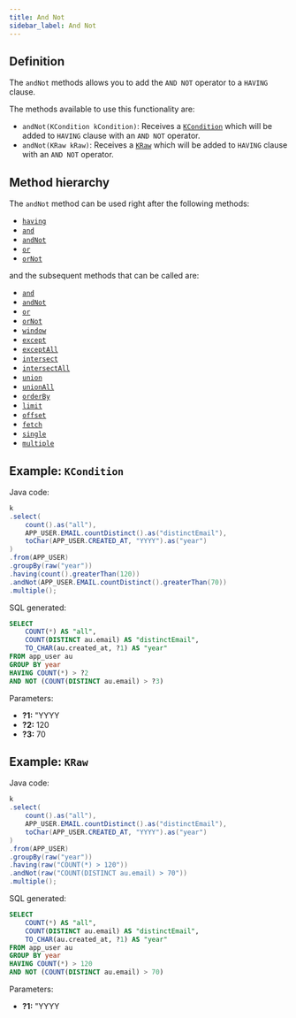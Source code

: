 ```yaml
---
title: And Not
sidebar_label: And Not
---
```


## Definition

The `andNot` methods allows you to add the `AND NOT` operator to a `HAVING` clause.

The methods available to use this functionality are:

- `andNot(KCondition kCondition)`: Receives a [`KCondition`](/docs/misc/kcondition/introduction) which will be added to `HAVING` clause with an `AND NOT` operator.
- `andNot(KRaw kRaw)`: Receives a [`KRaw`](/docs/select-statement/select/introduction#7-kraw) which will be added to `HAVING` clause with an `AND NOT` operator.

## Method hierarchy

The `andNot` method can be used right after the following methods:

- [`having`](/docs/select-statement/having/)
- [`and`](/docs/select-statement/having/and)
- [`andNot`](/docs/select-statement/having/and-not)
- [`or`](/docs/select-statement/having/or)
- [`orNot`](/docs/select-statement/having/or-not)

and the subsequent methods that can be called are:

- [`and`](/docs/select-statement/having/and)
- [`andNot`](/docs/select-statement/having/and-not)
- [`or`](/docs/select-statement/having/or)
- [`orNot`](/docs/select-statement/having/or-not)
- [`window`](/docs/select-statement/window/)
- [`except`](/docs/select-statement/combining/except)
- [`exceptAll`](/docs/select-statement/combining/except-all)
- [`intersect`](/docs/select-statement/combining/intersect)
- [`intersectAll`](/docs/select-statement/combining/intersect-all)
- [`union`](/docs/select-statement/combining/union)
- [`unionAll`](/docs/select-statement/combining/union-all)
- [`orderBy`](/docs/select-statement/order-by/)
- [`limit`](/docs/select-statement/limit)
- [`offset`](/docs/select-statement/offset)
- [`fetch`](/docs/select-statement/fetch/)
- [`single`](/docs/select-statement/select/)
- [`multiple`](/docs/select-statement/select/)

## Example: `KCondition`

Java code:

```java
k
.select(
    count().as("all"),
    APP_USER.EMAIL.countDistinct().as("distinctEmail"),
    toChar(APP_USER.CREATED_AT, "YYYY").as("year")
)
.from(APP_USER)
.groupBy(raw("year"))
.having(count().greaterThan(120))
.andNot(APP_USER.EMAIL.countDistinct().greaterThan(70))
.multiple();
```

SQL generated:

```sql
SELECT
    COUNT(*) AS "all",
    COUNT(DISTINCT au.email) AS "distinctEmail",
    TO_CHAR(au.created_at, ?1) AS "year"
FROM app_user au
GROUP BY year
HAVING COUNT(*) > ?2
AND NOT (COUNT(DISTINCT au.email) > ?3)
```

Parameters:

- **?1:** "YYYY
- **?2:** 120
- **?3:** 70

## Example: `KRaw`

Java code:

```java
k
.select(
    count().as("all"),
    APP_USER.EMAIL.countDistinct().as("distinctEmail"),
    toChar(APP_USER.CREATED_AT, "YYYY").as("year")
)
.from(APP_USER)
.groupBy(raw("year"))
.having(raw("COUNT(*) > 120"))
.andNot(raw("COUNT(DISTINCT au.email) > 70"))
.multiple();
```

SQL generated:

```sql
SELECT
    COUNT(*) AS "all",
    COUNT(DISTINCT au.email) AS "distinctEmail",
    TO_CHAR(au.created_at, ?1) AS "year"
FROM app_user au
GROUP BY year
HAVING COUNT(*) > 120
AND NOT (COUNT(DISTINCT au.email) > 70)
```

Parameters:

- **?1:** "YYYY